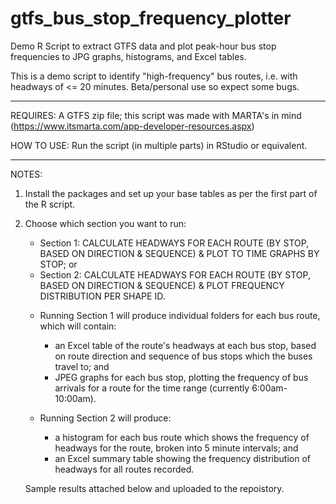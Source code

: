 # gtfs_bus_stop_frequency_plotter

Demo R Script to extract GTFS data and plot peak-hour bus stop frequencies to JPG graphs, histograms, and Excel tables.

This is a demo script to identify "high-frequency" bus routes, i.e. with headways of <= 20 minutes. Beta/personal use so expect some bugs.

----------------------------------------------------------------

REQUIRES: A GTFS zip file; this script was made with MARTA's in mind (https://www.itsmarta.com/app-developer-resources.aspx)

HOW TO USE: Run the script (in multiple parts) in RStudio or equivalent. 

----------------------------------------------------------------

NOTES: 

1) Install the packages and set up your base tables as per the first part of the R script.

2) Choose which section you want to run:
   - Section 1: CALCULATE HEADWAYS FOR EACH ROUTE (BY STOP, BASED ON DIRECTION & SEQUENCE) & PLOT TO TIME GRAPHS BY STOP; or 
   - Section 2: CALCULATE HEADWAYS FOR EACH ROUTE (BY STOP, BASED ON DIRECTION & SEQUENCE) & PLOT FREQUENCY DISTRIBUTION PER SHAPE ID.
   
   * Running Section 1 will produce individual folders for each bus route, which will contain: 
     - an Excel table of the route's headways at each bus stop, based on route direction and sequence of bus stops which the buses travel to; and
     - JPEG graphs for each bus stop, plotting the frequency of bus arrivals for a route for the time range (currently 6:00am-10:00am). 
       
   * Running Section 2 will produce:
     - a histogram for each bus route which shows the frequency of headways for the route, broken into 5 minute intervals; and
     - an Excel summary table showing the frequency distribution of headways for all routes recorded. 
     
   Sample results attached below and uploaded to the repoistory.
     
